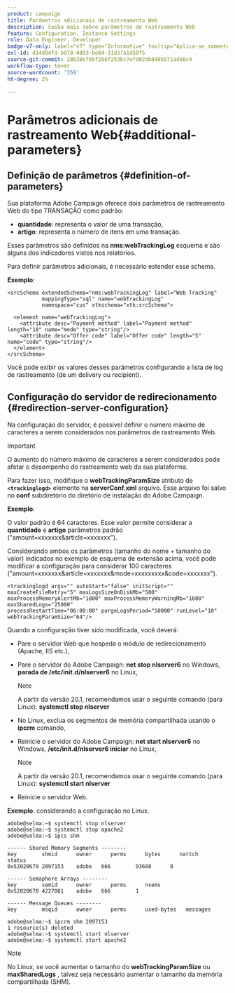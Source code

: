 ```yaml
---
product: campaign
title: Parâmetros adicionais de rastreamento Web
description: Saiba mais sobre parâmetros de rastreamento Web
feature: Configuration, Instance Settings
role: Data Engineer, Developer
badge-v7-only: label="v7" type="Informative" tooltip="Aplica-se somente ao Campaign Classic v7"
exl-id: d14d94fd-b078-4893-be84-31d37a1d50f5
source-git-commit: 28638e76bf286f253bc7efd02db848b571ad88c4
workflow-type: tm+mt
source-wordcount: '359'
ht-degree: 2%

---
```


# Parâmetros adicionais de rastreamento Web{#additional-parameters}

## Definição de parâmetros {#definition-of-parameters}

Sua plataforma Adobe Campaign oferece dois parâmetros de rastreamento Web do tipo TRANSAÇÃO como padrão:

* **quantidade**: representa o valor de uma transação,
* **artigo**: representa o número de itens em uma transação.

Esses parâmetros são definidos na **nms:webTrackingLog** esquema e são alguns dos indicadores vistos nos relatórios.

Para definir parâmetros adicionais, é necessário estender esse schema.

**Exemplo**:

```
<srcSchema extendedSchema="nms:webTrackingLog" label="Web Tracking"
           mappingType="sql" name="webTrackingLog" 
           namespace="cus" xtkschema="xtk:srcSchema">

  <element name="webTrackingLog">
    <attribute desc="Payment method" label="Payment method" length="10" name="mode" type="string"/>
    <attribute desc="Offer code" label="Offer code" length="5" name="code" type="string"/>
  </element>
</srcSchema>
```

Você pode exibir os valores desses parâmetros configurando a lista de log de rastreamento (de um delivery ou recipient).

## Configuração do servidor de redirecionamento {#redirection-server-configuration}

Na configuração do servidor, é possível definir o número máximo de caracteres a serem considerados nos parâmetros de rastreamento Web.

>[!IMPORTANT]
>
>O aumento do número máximo de caracteres a serem considerados pode afetar o desempenho do rastreamento web da sua plataforma.

Para fazer isso, modifique o **webTrackingParamSize** atributo de **`<trackinglogd>`** elemento na **serverConf.xml** arquivo. Esse arquivo foi salvo no **conf** subdiretório do diretório de instalação do Adobe Campaign.

**Exemplo**:

O valor padrão é 64 caracteres. Esse valor permite considerar a **quantidade** e **artigo** parâmetros padrão (&quot;amount=xxxxxxx&amp;article=xxxxxxx&quot;).

Considerando ambos os parâmetros (tamanho do nome + tamanho do valor) indicados no exemplo de esquema de extensão acima, você pode modificar a configuração para considerar 100 caracteres (&quot;amount=xxxxxxx&amp;article=xxxxxxx&amp;mode=xxxxxxxxx&amp;code=xxxxxxx&quot;).

```
<trackinglogd args="" autoStart="false" initScript="" maxCreateFileRetry="5" maxLogsSizeOnDiskMb="500"
maxProcessMemoryAlertMb="1800" maxProcessMemoryWarningMb="1600" maxSharedLogs="25000"
processRestartTime="06:00:00" purgeLogsPeriod="50000" runLevel="10"
webTrackingParamSize="64"/>
```

Quando a configuração tiver sido modificada, você deverá:

* Pare o servidor Web que hospeda o módulo de redirecionamento (Apache, IIS etc.),
* Pare o servidor do Adobe Campaign: **net stop nlserver6** no Windows, **parada de /etc/init.d/nlserver6** no Linux,

  >[!NOTE]
  >
  >A partir da versão 20.1, recomendamos usar o seguinte comando (para Linux): **systemctl stop nlserver**

* No Linux, exclua os segmentos de memória compartilhada usando o **ipcrm** comando,
* Reinicie o servidor do Adobe Campaign: **net start nlserver6** no Windows, **/etc/init.d/nlserver6 iniciar** no Linux,

  >[!NOTE]
  >
  >A partir da versão 20.1, recomendamos usar o seguinte comando (para Linux): **systemctl start nlserver**

* Reinicie o servidor Web.

**Exemplo**: considerando a configuração no Linux.

```
adobe@selma:~$ systemctl stop nlserver
adobe@selma:~$ systemctl stop apache2
adobe@selma:~$ ipcs shm

------ Shared Memory Segments --------
key        shmid      owner      perms      bytes      nattch     status      
0x52020679 2097153    adobe   666        93608      8                       

------ Semaphore Arrays --------
key        semid      owner      perms      nsems     
0x52020678 4227081    adobe   666        1         

------ Message Queues --------
key        msqid      owner      perms      used-bytes   messages    

adobe@selma:~$ ipcrm shm 2097153                             
1 resource(s) deleted
adobe@selma:~$ systemctl start nlserver
adobe@selma:~$ systemctl start apache2
```

>[!NOTE]
>
>No Linux, se você aumentar o tamanho do **webTrackingParamSize** ou **maxSharedLogs** , talvez seja necessário aumentar o tamanho da memória compartilhada (SHM).
